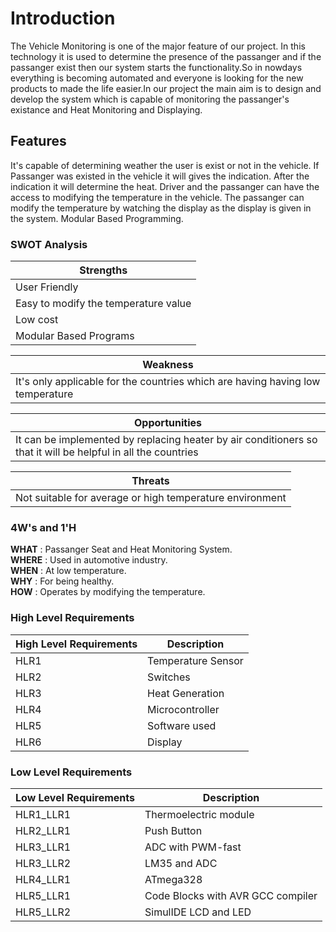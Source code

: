 # Introduction

The Vehicle Monitoring is one of the major feature of our project. In this technology it is used to determine the presence of the passanger and if the passanger exist then our system starts the functionality.So in nowdays everything is becoming automated and everyone is looking for the new products to made the life easier.In our project the main aim is to design and develop the system which is capable of monitoring the passanger's existance and Heat Monitoring and Displaying.

## Features

It's capable of determining weather the user is exist or not in the vehicle. If Passanger was existed in the vehicle it will gives the indication. After the indication it will determine the heat. Driver and the passanger can have the access to modifying the temperature in the vehicle. The passanger can modify the temperature by watching the display as the display is given in the system. Modular Based Programming.

### SWOT Analysis

|  Strengths   |
| ------------- |
| User Friendly | 
| Easy to modify the temperature value| 
| Low cost|  
| Modular Based Programs|

|  Weakness  |
| ---------- |
| It's only applicable for the countries which are having having low temperature |

|  Opportunities   |
| ---------------|
| It can be implemented by replacing heater by air conditioners so that it will be helpful in all the countries |

| Threats |
| ------ |
| Not suitable for average or high temperature environment |

### 4W's and 1'H

**WHAT** : Passanger Seat and Heat Monitoring System.    
**WHERE** : Used in automotive industry.   
**WHEN** : At low temperature.   
**WHY** : For being healthy.   
**HOW** : Operates by modifying the temperature.   

### High Level Requirements

| High Level Requirements      | Description |
| ----------- | ----------- |
| HLR1      | Temperature Sensor  |
| HLR2   | Switches|
| HLR3   | Heat Generation|
| HLR4   | Microcontroller|
| HLR5   | Software used|
| HLR6   | Display|

### Low Level Requirements

| Low Level Requirements      | Description |
| ----------- | ----------- |
| HLR1_LLR1      | Thermoelectric module |
| HLR2_LLR1   | Push Button |
| HLR3_LLR1   | ADC with PWM-fast|
| HLR3_LLR2   |LM35 and ADC |
| HLR4_LLR1   | ATmega328|
| HLR5_LLR1   | Code Blocks with AVR GCC compiler |
| HLR5_LLR2   | SimulIDE LCD and LED |
